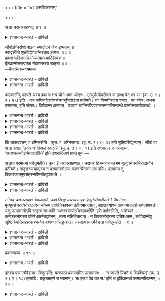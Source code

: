 +++
title = "०२ अत्त्रधिकरणम्"

+++

अत्ता चराचरग्रहणात् ॥ ९ ॥  
<details><summary>ज्ञानानन्द-भारती - द्राविडी</summary>

अत्ता सरासरक्रहणात् ॥ ९ ॥
</details>

जीवोऽग्निरीशो वाऽत्ता स्यादोदने जीव इष्यताम् ॥  
स्वाद्वत्तीति श्रुतेर्वह्निर्वाऽग्निरन्नाद इत्यतः ॥ ३ ॥  
ब्रह्मक्षत्रादिजगतो भोज्यत्वात्स्यादिहेश्वरः ॥  
ईशप्रश्नोत्तरत्वाच्च संहारस्तस्य चातृता ॥ ४ ॥  
--वैयासिकन्यायमाला

<details><summary>ज्ञानानन्द-भारती - द्राविडी</summary>

साप्पिडुगिऱवर् जीवऩा? अक्ऩिया? ईसुवररा? अऩ्ऩम् ऎऩ्ऱिरुप्पदिऩाल् 'पिप्पलं
स्वाद्रु अति' “कर्मबलऩै रुसियाय् साप्पिडुगिऱाऩ्" ऎऩ्ऱु (जीवऩैप्पऱ्ऱि)
सुरुदि सॊल्वदिऩाल् जीवऩैये वैत्तुक् कॊळ्ळलाम् अल्लदु अग्निः अत्रादः
अक्ऩि अऩ्ऩत्तै साप्पिडुगिऱवर्” ऎऩ्ऱ सुरुदियिऩाल् अक्ऩियाग इरुक्कलाम्।
</details>

<details><summary>ज्ञानानन्द-भारती - द्राविडी</summary>

इङ्गे पिराह्मणर्, क्षत्तिरियर् मुदलाऩ जगत्ते साप्पिडप्पडुम् वस्तुवागच्
चॊल्लियिरुप्पदालुम्, ईसुवरर् विषयमाऩ केळ्विक्के इन्द वाक्कियम् पदिलाग
विरुप्प तिऩालुम्, ईसुवररागत्ताऩ् इरुक्क वेण्डुम्। सम्हारम् सॆय्वदु
अवरुक्कु साप्पिडुम् तऩ्मैयाम्।
</details>

कठवल्लीषु पठ्यते ‘यस्य ब्रह्म च क्षत्रं चोभे भवत ओदनः।
मृत्युर्यस्योपसेचनं क इत्था वेद यत्र सः’ (क. उ. १। २। २५) इति। अत्र
कश्चिदोदनोपसेचनसूचितोऽत्ता प्रतीयते। तत्र किमग्निरत्ता स्यात् , उत
जीवः, अथवा परमात्मा, इति संशयः। विशेषानवधारणात्। त्रयाणां
चाग्निजीवपरमात्मनामस्मिन्ग्रन्थे प्रश्नोपन्यासोपलब्धेः ।

<details><summary>ज्ञानानन्द-भारती - द्राविडी</summary>

ऎऩ्ऱ कडोबनिषत्वाक्यम् इन्द अदिगरणत्तिऱ्कु विषयम् इङ्गु पिरह्मक्षत्रङ्गळै
अऩ्ऩमागवुम्, मिरुत्युवै वियञ्जऩमागवुम् कॊण्डु अत्तावाग
कुऱिप्पिडप्पडुबवऩ् जीवऩा? अक्ऩिया? परमेसुवरऩा? ऎऩ्ऱु सन्देहम्। 'रुसियाग
साप्पिडुगिऱाऩ्' ऎऩ्ऱु कूऱियिरुप्पदाल् जीवऩ् अल्लदु अऩ्ऩत्तै
साप्पिडुगिऱवराग अक्ऩियैक् कूऱियिरुप्पदाल् अत्ता अक्ऩि। परमात्मावै
साप्पिडादवरागक् कूऱियिरुप्पदाल् इङ्गु अत्ता पिरह्ममल्ल ऎऩ्बदु
पूर्वबक्षम्।
</details>

<details><summary>ज्ञानानन्द-भारती - द्राविडी</summary>

इङ्गु पिरह्मक्षत्रबदम् उलगम् मुऴुवदैयुम् कुऱिक्किऱदु। उलगम् मुऴुवदैयुम्
यारुम् साप्पिड मुडियादु। आगैयाल् साप्पिट्टवुडऩ् अऩ्ऩम् नासम् अडैवदुबोल्
सर्व पिरबञ्जमुम् नासमडैवदागक् कॊळ्ळ वेण्डुम्। पिरबञ्जत्तैयऴिक्किऱ
मिरुत्युवै वियञ्जऩमागक् कूऱियिरुप्पदालुम् इन्द अर्त्तम्दाऩ् पॊरुन्दुम्।
पिरबञ्जत्तैयऴिक्किऱवऩ् ईसुवरऩागत् ताऩ् इरुक्कमुडियुम्। जीवऩ् अल्ल।
आदलाल् पिरबञ्जत्तै (पडैत्तुक् काप्पाऱ्ऱि) अऴिक्कुम् अत्ता ईसुवरऩ्दाऩ्
ऎऩ्बदु सित्तान्दम्। ईसुवरऩैप् पऱ्ऱिय केळ्विक्कु इदु पदिलाऩदालुम् इङ्गु
ईसुवरऩ् ताऩ् कुऱिप्पिडप्पडुगिऱाऩ्। इङ्गु साप्पिडुवदु ऎऩ्बदऱ्कु सम्हारम्
सॆय्वदु ऎऩ्ऱु पॊरुळ्।
</details>

<details><summary>ज्ञानानन्द-भारती - द्राविडी</summary>

मिरुत्युवुडऩ् सेर्त्तु उलगैयऴिक्कुम् सर्वजगत् कारणऩाऩ सगुण ईसुवरऩ् ऎन्द
निर्गुण स्वरूबत्तिल् कल्बिदमो अन्द अदिष्टाऩ स्वरूबत्तै इव्विदम् ऎऩ्ऱु
यार् अऱिवाऩ्? इन्दिरियम् मुदलाऩ अऱिविऩ् करुविगळुक्कु ऎट्टाददु ऎऩ्ऱु
सित्तान्दप्पडि सुरुदियिऩ् अर्त्तम्)।
</details>

<details><summary>ज्ञानानन्द-भारती - द्राविडी</summary>

कडोबनिषत् वल्लिगळिल् ‘ऎवरुक्कु पिराह्मणर् क्षत्तिरियर् इरुवरुम् अऩ्ऩमो,
ऎवरुक्कु मिरुत्यु अऩ्ऩत्तुडऩ्गूडच् चेर्क्कप्पडुम् पॊरुळो, अवर्
ऎङ्गेयिरुक्किऱारो अवरै इव्वाऱु ऎऩ्ऱु यार्दाऩ् अऱिवार्' (१-२-२४) ऎऩ्ऱु
सॊल्लप्पडुगिऱदु। अङ्गु अऩ्ऩम्, कूडच्चेर्क्कप्पडुम् पॊरुळ् ऎऩ्बदिऩाल्
सुसिक्कप्पट्टवराय् यारो साप्पिडुगिऱवर् इरुप्पदागत् तॆरिगिऱदु। इङ्गे
साप्पिडुगिऱवर् अक्ऩियाग इरुक्कलामा, अल्लदु जीवऩा, अल्लदु परमात्मावा,
ऎऩ्ऱु सन्देगम्, कुऱिप्पिट्टु तीर्माऩमिल्लाददिऩाल्। इन्द किरन्दत्तिल्
अक्ऩि, जीवऩ्, परमात्मा मूवरुक्कुमे केळ्वियुम् विवरिप्पुम् काणुवदाल्।
</details>

किं तावत्प्राप्तम् ? अग्निरत्तेति। कुतः ? ‘अग्निरन्नादः’ (बृ. उ. १।
४। ६) इति श्रुतिप्रसिद्धिभ्याम्। जीवो वा अत्ता स्यात् ‘तयोरन्यः
पिप्पलं स्वाद्वत्ति’ (मु. उ. ३। १। १) इति दर्शनात्। न परमात्मा,
‘अनश्नन्नन्योऽभिचाकशीति’ इति दर्शनादित्येवं प्राप्ते ब्रूमः —

अत्तात्र परमात्मा भवितुमर्हति। कुतः ? चराचरग्रहणात्। चराचरं हि
स्थावरजङ्गमं मृत्यूपसेचनमिहाद्यत्वेन प्रतीयते। तादृशस्य चाद्यस्य न
परमात्मनोऽन्यः कार्त्स्न्येनात्ता सम्भवति। परमात्मा तु
विकारजातमुपसंहरन्सवॆमतीत्युपपधते ।

<details><summary>ज्ञानानन्द-भारती - द्राविडी</summary>

पूर्वबक्षम्: ऎदु नियायम्? “अत्ता” (साप्पिडुगिऱवर्) अक्ऩियॆऩ्ऱु एऩ्?
“अक्ऩि अऩ्ऩम् साप्पिडुगिऱवर्" (पिरुहत् १-४-६) ऎऩ्ऱ सुरुदियिऩालुम्
पिरसित्तियिरुप्पदिऩालुम्, अल्लदु जीवऩ् अत्तावाग इरुक्कलाम्।
“अव्विरुवर्गळिल् ऒरुवऩ् कर्म पलऩै नऩ्गु साप्पिडुगिऱाऩ्” ऎऩ्ऱु काणुवदाल्,
“साप्पिडामल् मऱ्ऱवर् पिरगासित्तुक् कॊण्डिरुक्किऱार्" (मुण्डग ३-१-१)
ऎऩ्ऱु काण्बदाल् परमात्मा अल्ल ऎऩ्ऱु।
</details>

<details><summary>ज्ञानानन्द-भारती - द्राविडी</summary>

सित्तान्दम्: इव्विदम् वरुम्बोदु सॊल्गिऱोम्: इङ्गे “अत्ता” परमात्मावाग
इरुप्पदुदाऩ् नियायम्। एऩ्? “सरम् असरम् इवैगळै सॊल्लियिरुप्पदाल्" सरम्
असरम् असैगिऱवै, असैयादवै, मिरुत्युवागिय कूडच्चेर्प्पदु, इवै इङ्गे
साप्पिडप्पडुबवैगळागत् तॆरिगिऱदु। अव्विदम् साप्पिडक्कूडियदु मुऴुवदैयुम्
साप्पिडुगिऱवर् परमात्मावैत् तविर्त्तु वेऱु यारुम् इरुक्क मुडियादु।
परमात्मावो, उण्डायुळ्ळदिऩ् कूट्टत्तै उबसम्हरिक्किऱवर्, ऎल्लावऱ्ऱैयुम्
साप्पिडुगिऱवर् ऎऩ्बदु पॊरुन्दुम्।
</details>

नन्विह चराचरग्रहणं नोपलभ्यते, कथं सिद्धवच्चराचरग्रहणं हेतुत्वेनोपादीयते
? नैष दोषः, मृत्यूपसेचनत्वेनेहाद्यत्वेन सर्वस्य प्राणिनिकायस्य
प्रतीयमानत्वात् , ब्रह्मक्षत्रयोश्च
प्राधान्यात्प्रदर्शनार्थत्वोपपत्तेः। यत्तु परमात्मनोऽपि नात्तृत्वं
सम्भवति ‘अनश्नन्नन्योऽभिचाकशीति’ इति दर्शनादिति, अत्रोच्यते —
कर्मफलभोगस्य प्रतिषेधकमेतद्दर्शनम् , तस्य सन्निहितत्वात्। न
विकारसंहारस्य प्रतिषेधकम् , सर्ववेदान्तेषु सृष्टिस्थितिसंहारकारणत्वेन
ब्रह्मणः प्रसिद्धत्वात्। तस्मात्परमात्मैवेहात्ता भवितुमर्हति ॥ ९ ॥

<details><summary>ज्ञानानन्द-भारती - द्राविडी</summary>

इङ्गु सरासरम् सॊल्लियिरुप्पदु काणवेयिल् लैये, अप्पडियिरुक्क सरासरङ्गळै
सॊल्लियिरुप् पदाग वैत्तुक्कॊण्डु ऎप्पडि अदु कारणमाग ऎडुत्
तुक्कॊळ्ळप्पडुगिऱदु? ऎऩ्ऱाल्, इदु तोषमिल्लै। मिरुत्युवै कूडच्
चेर्प्पदॆऩ्ऱु सॊल्लियिरुप्पदाल् ऎल्ला पिराणिक्कूट्टमुम्
अऱियप्पडुवदिऩालुम्, पिराह्मणर् क्षत्तिरियर् इरुवरुक्कुम् मुक्कियत्
तऩ्मैयिरुप्पदाल् उदाहरणमॆऩ्बदु पॊरुन्दु माऩदिऩालुम्।
</details>

<details><summary>ज्ञानानन्द-भारती - द्राविडी</summary>

‘साप्पिडामल् मऱ्ऱवर् पिरगासित्तुक् कॊण्डि रुक्किऱार्’ ऎऩ्ऱु काणुवदाल्
परमात्मावुक्कु साप्पिडुगिऱवर् ऎऩ्ऱ तऩ्मै सम्बविक्कादु ऎऩ्ऱु ऎदुवो, अदिल्
सॊल्गिऱोम्। 'पिप्पलम्' ऎऩ्ऱु कर्म पलऩैप् पक्कत्तिल् सॊल्लियिरुप्पदाल्
इन्द सुरुदि कर्म पलऩै मऱुक्किऱदु। उण्डाऩवैगळै सम्हारम् सॆय्वदै मऱुप्पदु
अल्ल। ऎल्ला उबनिषत्तुक्कळिलुम् स्रुष्टि, स्तिदि सम्हारम् इवैगळुक्कुक्
कारणमाग पिरह्मम् पिरसित्तमा यिरुप्पदाल्।
</details>

<details><summary>ज्ञानानन्द-भारती - द्राविडी</summary>

आगैयाल् इङ्गे साप्पिडुगिऱवर् परमात्मा वागवे इरुप्पदुदाऩ् नियायम्।
</details>

प्रकरणाच्च ॥ १० ॥  
<details><summary>ज्ञानानन्द-भारती - द्राविडी</summary>

प्रगरणाच्च ॥ १० ॥
</details>

इतश्च परमात्मैवेहात्ता भवितुमर्हति; यत्कारणं प्रकरणमिदं परमात्मनः — ‘न
जायते म्रियते वा विपश्चित्’ (क. उ. १। २। १८) इत्यादि। प्रकृतग्रहणं च
न्याय्यम्। ‘क इत्था वेद यत्र सः’ इति च दुर्विज्ञानत्वं परमात्मलिङ्गम् ॥
१० ॥

<details><summary>ज्ञानानन्द-भारती - द्राविडी</summary>

इदऩालेयुम् परमात्मादाऩ् अत्तावाग इरुप्पदु नियायम्, ऎऩ्ऩ कारणमॆऩ्ऱाल्
इन्द पिरगरणम् 'पिऱप्पदिल्लै, इऱप्पदिल्लै, ञाऩस्वरूबर्' (काडग। १-२-१८)
ऎऩ्बदु मुदलियऩ पिरह्मत्तैक् कुऱिप्पवै। पिरगिरुदमायुळ्ळदै
ऎडुत्तुक्कॊळ्वदुदाऩ् नियायम्। 'अवर् ऎङ्गेयिरुक्किऱारो अदै इव्वाऱु ऎऩ्ऱु
यार्दाऩ् अऱिवार्' ऎऩ्ऱु अऱियमुडियात्तऩ्मैयुम् परमात्माविऱ्कु लिङ्गम्
(अडैयाळम्)।
</details>

